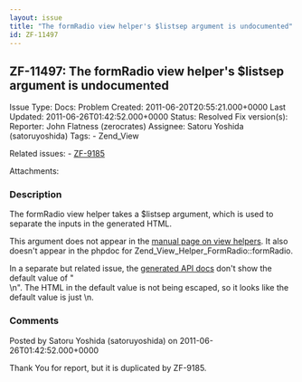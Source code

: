 ```yaml
---
layout: issue
title: "The formRadio view helper's $listsep argument is undocumented"
id: ZF-11497
---
```


ZF-11497: The formRadio view helper's $listsep argument is undocumented
-----------------------------------------------------------------------

 Issue Type: Docs: Problem Created: 2011-06-20T20:55:21.000+0000 Last Updated: 2011-06-26T01:42:52.000+0000 Status: Resolved Fix version(s): 
 Reporter:  John Flatness (zerocrates)  Assignee:  Satoru Yoshida (satoruyoshida)  Tags: - Zend\_View
 
 Related issues: - [ZF-9185](/issues/browse/ZF-9185)
 
 Attachments: 
### Description

The formRadio view helper takes a $listsep argument, which is used to separate the inputs in the generated HTML.

This argument does not appear in the [manual page on view helpers](http://framework.zend.com/manual/en/zend.view.helpers.html). It also doesn't appear in the phpdoc for Zend\_View\_Helper\_FormRadio::formRadio.

In a separate but related issue, the [generated API docs](http://framework.zend.com/apidoc/core/_View_Helper_FormRadio.html#Zend_View_Helper_FormRadio::formRadio()) don't show the default value of "  
\\n". The HTML in the default value is not being escaped, so it looks like the default value is just \\n.

 

 

### Comments

Posted by Satoru Yoshida (satoruyoshida) on 2011-06-26T01:42:52.000+0000

Thank You for report, but it is duplicated by ZF-9185.

 

 